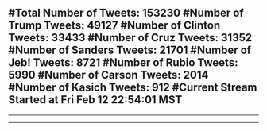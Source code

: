 #Total Number of Tweets: 153230 
#Number of Trump Tweets: 49127
#Number of Clinton Tweets: 33433
#Number of Cruz Tweets: 31352
#Number of Sanders Tweets: 21701
#Number of Jeb! Tweets: 8721
#Number of Rubio Tweets: 5990
#Number of Carson Tweets: 2014
#Number of Kasich Tweets: 912
#Current Stream Started at Fri Feb 12 22:54:01 MST
---
---
---
